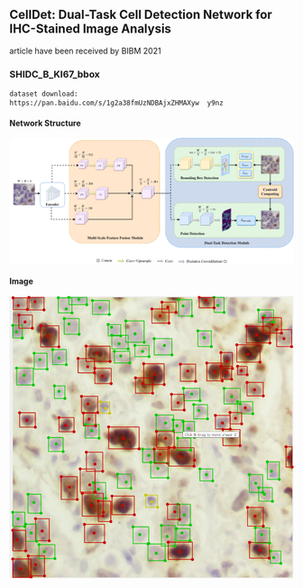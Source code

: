## CellDet: Dual-Task Cell Detection Network for IHC-Stained Image Analysis
article have been received by BIBM 2021

### SHIDC_B_KI67_bbox 
```
dataset download: 
https://pan.baidu.com/s/1g2a38fmUzNDBAjxZHMAXyw  y9nz 
```

#### Network Structure
<img src='./eassy/network_structure.png'></img>

#### Image
<img src='./eassy/SHIDC_B_ki_67.png'></img>




